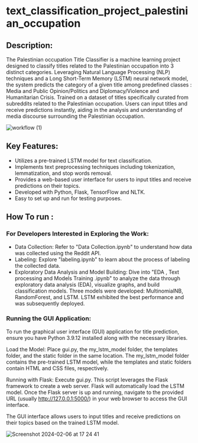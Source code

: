 # text_classification_project_palestinian_occupation

## Description:
The Palestinian occupation Title Classifier is a machine learning project designed to classify titles related to the Palestinian occupation into 3 distinct categories. Leveraging Natural Language Processing (NLP) techniques and a Long Short-Term Memory (LSTM) neural network model, the system predicts the category of a given title among predefined classes : Media and Public Opinion/Politics and Diplomacy/Violence and Humanitarian Crisis. Trained on a dataset of titles specifically curated from subreddits related to the Palestinian occupation. Users can input titles and receive predictions instantly, aiding in the analysis and understanding of media discourse surrounding the Palestinian occupation.

![workflow (1)](https://github.com/AmmariHiba/text_classification_project_palestinian_occupation/assets/121461519/6629a8ff-f3b8-491c-9bd6-905bf7c84c1e)

## Key Features:
- Utilizes a pre-trained LSTM model for text classification.
- Implements text preprocessing techniques including tokenization, lemmatization, and stop words removal.
- Provides a web-based user interface for users to input titles and receive predictions on their topics.
- Developed with Python, Flask, TensorFlow and NLTK.
- Easy to set up and run for testing purposes.

## How To run :

### For Developers Interested in Exploring the Work:

- Data Collection: Refer to "Data Collection.ipynb" to understand how data was collected using the Reddit API.
- Labeling: Explore "labeling.ipynb" to learn about the process of labeling the collected data.
- Exploratory Data Analysis and Model Building: Dive into "EDA , Text processing and Models Training .ipynb" to analyze the data through exploratory data analysis (EDA), visualize graphs, and build classification models. Three models were developed: MultinomialNB, RandomForest, and LSTM. LSTM exhibited the best performance and was subsequently deployed.

### Running the GUI Application:

To run the graphical user interface (GUI) application for title prediction, ensure you have Python 3.9.12 installed along with the necessary libraries.

Load the Model: Place gui.py, the my_lstm_model folder, the templates folder, and the static folder in the same location. The my_lstm_model folder contains the pre-trained LSTM model, while the templates and static folders contain HTML and CSS files, respectively.

Running with Flask: Execute gui.py. This script leverages the Flask framework to create a web server. Flask will automatically load the LSTM model. Once the Flask server is up and running, navigate to the provided URL (usually http://127.0.0.1:5000/) in your web browser to access the GUI interface.

The GUI interface allows users to input titles and receive predictions on their topics based on the trained LSTM model.

![Screenshot 2024-02-06 at 17 24 41](https://github.com/AmmariHiba/text_classification_project_palestinian_occupation/assets/121461519/95cd982a-6ea9-41b7-bb86-1dc364befce1)



